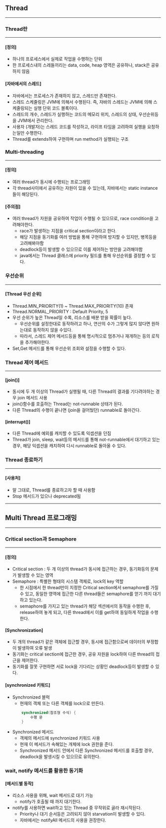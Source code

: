 ## Thread

---

### Thread란

---

#### [정의]

- 하나의 프로세스에서 실제로 작업을 수행하는 단위
- 한 프로세스내의 스레들끼리는 data, code, heap 영역은 공유하나, stack은 공유하지 않음

#### [자바에서의 스레드]
- 자바에서는 프로세스가 존재하지 않고, 스레드만 존재한다.
- 스레드 스케줄링은 JVM에 의해서 수행된다. 즉, 자바의 스레드는 JVM에 의해 스케줄링되는 실행 단위 코드 블록이다.
- 스레드의 개수, 스레드가 실행하는 코드의 메모리 위치, 스레드의 상태, 우선순위등을 JVM에서 관리한다.
- 사용자 (개발자)는 스레드 코드를 작성하고, 라이프 타임을 고려하여 실행을 요청하는일만 수행한다.
- Thread를 extends하여 구현하며 run method가 실행되는 구조

### Multi-threading

---

#### [정의]

- 여러 thread가 동시에 수행되는 프로그래밍
- 각 thread사이에서 공유하는 자원이 있을 수 있는데, 자바에서는 static instance들이 해당된다.

#### [주의점]

- 여러 thread가 자원을 공유하여 작업이 수행될 수 있으므로, race condition을 고려해야한다.
  - race가 발생하는 지점을 critical section이라고 한다.
  - 해당 지점을 동기화를 여러 방법을 통해 구현하여 방지할 수 있지만, 병목등을 고려해봐야함
  - deadlock등이 발생할 수 있으므로 이를 제어하는 방안을 고려해야함
  - java에서는 Thread 클래스에 priority 필드를 통해 우선순위를 결정할 수 있다.

  
### 우선순위

---

#### [Thread 우선 순위]

- Thread.MIN_PRIORITY(1) ~ Thread.MAX_PRIORITY(10) 존재
- Thread.NORMAL_PRIORITY : Default Priority, 5
- 우선 순위가 높은 Thread일 수록, 리소스를 배분 받을 확률이 높다.
    - 우선순위를 설정한대로 동작하려고 하나, 연산의 수가 그렇게 많지 않다면 원하는대로 동작하지 않을 수있다.
    - 따라서, 스레드 제어 메서드등을 통해 명시적으로 멈추거나 재개하는 등의 로직을 추가해야한다.
- Set,Get 메서드를 통해 우선순위 조회와 설정을 수행할 수 있다.

### Thread 제어 메서드

---

#### [join()]

- 동시에 두 개 이상의 Thread가 실행될 때, 다른 Thread의 결과를 기다려야하는 경우 join 메서드 사용
- join()함수를 호출하는 Thread는 not-runnable 상태가 된다.
- 다른 Thread의 수행이 끝나면 (join을 걸어뒀던) runnable로 돌아간다.

#### [interrupt()]

- 다른 Thread에 예외를 캐치할 수 있도록 익셉션을 던짐
- Thread가 join, sleep, wait등의 메서드를 통해 not-runnable에서 대기하고 있는 경우, 해당 익셉션을 캐치하여 다시 runnable로 돌아올 수 있다.

### Thread 종료하기

---

#### [사용처]

- 말 그대로, Thread를 종료하고자 할 때 사용함
- Stop 메서드가 있으나 deprecated됨

---

## Multi Thread 프로그래밍

---

### Critical section과 Semaphore

---

#### [정의]

- Critical section : 두 개 이상의 thread가 동시에 접근하는 경우, 동기화등의 문제가 발생할 수 있는 영역
- Semaphore : 특별한 형태의 시스템 객체로, lock의 key 역할
    - 한 시점에서 한 thread만이 지정한 Critical section에서 semaphore를 가질 수 있고, 동일한 영역에 접근한 다른 thread들은 semaphore를 얻기 까지 대기하고 있는다.
    - semaphore를 가지고 있는 thread가 해당 섹션에서의 동작을 수행한 후, release하여 놓게 되고, 다른 thread에서 이를 get하여 동일하게 작업을 수행한다.

#### [Synchronization]

- 두 개의 thread가 같은 객체에 접근할 경우, 동시에 접근함으로써 데이터의 부정합이 발생하여 오류 발생
- 동기화는 critical section에 접근한 경우, 공유 자원을 lock하여 다른 thread의 접근을 제어한다.
- 동기화를 잘못 구현하면 서로 lock을 기다리는 상황인 deadlock등이 발생할 수 있다.

#### [synchronized 키워드]

- Synchronized 블럭
    - 현재의 객체 또는 다른 객체를 lock으로 만든다.
    ```java
        synchronized(참조형 수식) {
            수행 문
        } 
    ```
- Synchronized 메서드
    - 객체의 메서드에 synchronized 키워드 사용
    - 현재 이 메서드가 속해있는 개체에 lock 권한을 준다.
    - Synchronized 메서드 안에서 다른 Synchronized 메서드를 호출할 경우, deadlock을 발생시킬 수 있으므로 유의한다.

### wait, notify 메서드를 활용한 동기화

#### [메서드별 동작]

- 리소스 사용을 위해, wait 메서드로 대기 가능
    - notify가 호출될 때 까지 대기한다.
- notify를 사용하면 wait하고 있는 Thread 중 무작위로 골라 재시작된다.
    - Priority나 대기 순서등은 고려되지 않아 starvation이 발생할 수 있다.
    - 자바에서는 notifyAll 메서드의 사용을 권장한다.
